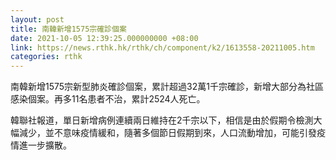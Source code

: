 ```yaml
---
layout: post
title: 南韓新增1575宗確診個案
date: 2021-10-05 12:39:25.000000000 +08:00
link: https://news.rthk.hk/rthk/ch/component/k2/1613558-20211005.htm
categories: rthk
---
```


南韓新增1575宗新型肺炎確診個案，累計超過32萬1千宗確診，新增大部分為社區感染個案。再多11名患者不治，累計2524人死亡。

韓聯社報道，單日新增病例連續兩日維持在2千宗以下，相信是由於假期令檢測大幅減少，並不意味疫情緩和，隨著多個節日假期到來，人口流動增加，可能引發疫情進一步擴散。
